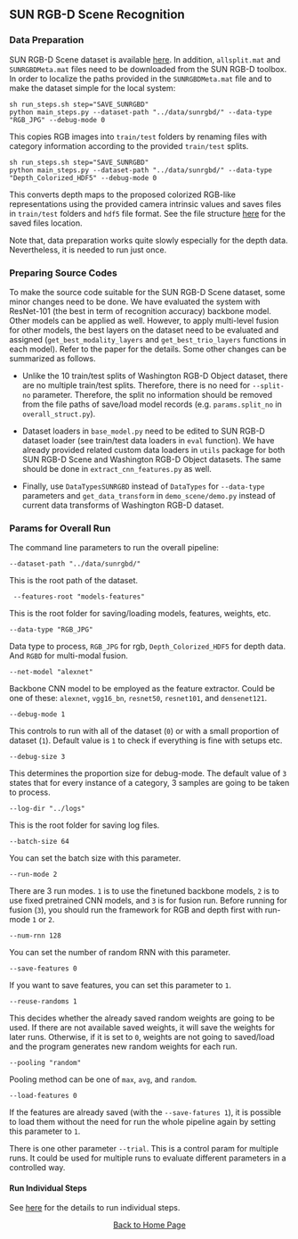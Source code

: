 ## SUN RGB-D Scene Recognition
### Data Preparation
SUN RGB-D Scene dataset is available <a href="http://rgbd.cs.princeton.edu/data/SUNRGBD.zip" target="_blank">here</a>. In addition, `allsplit.mat` and `SUNRGBDMeta.mat` files need to be downloaded from the SUN RGB-D toolbox.
In order to localize the paths provided in the `SUNRGBDMeta.mat` file and to make the dataset simple for the local system:
<br/>
```
sh run_steps.sh step="SAVE_SUNRGBD"
python main_steps.py --dataset-path "../data/sunrgbd/" --data-type "RGB_JPG" --debug-mode 0
```
This copies RGB images into `train/test` folders by renaming files with category information according to the provided `train/test` splits.
```
sh run_steps.sh step="SAVE_SUNRGBD"
python main_steps.py --dataset-path "../data/sunrgbd/" --data-type "Depth_Colorized_HDF5" --debug-mode 0
```
This converts depth maps to the proposed colorized RGB-like representations using the provided camera intrinsic values and saves files in `train/test` folders and `hdf5` file format. See the file structure <a href="https://github.com/acaglayan/CNN_randRNN/edit/master/README.md" target="_blank">here</a> for the saved files location.
<br/>

Note that, data preparation works quite slowly especially for the depth data. Nevertheless, it is needed to run just once. <br/>

### Preparing Source Codes
To make the source code suitable for the SUN RGB-D Scene dataset, some minor changes need to be done. We have evaluated the system with ResNet-101 (the best in term of recognition accuracy) backbone model. Other models can be applied as well. However, to apply multi-level fusion for other models, the best layers on the dataset need to be evaluated and assigned (`get_best_modality_layers` and `get_best_trio_layers` functions in each model). Refer to the paper for the details. Some other changes can be summarized as follows.

- Unlike the 10 train/test splits of Washington RGB-D Object dataset, there are no multiple train/test splits. Therefore, there is no need for `--split-no` parameter. Therefore, the split no information should be removed from the file paths of save/load model records (e.g. `params.split_no` in `overall_struct.py`).

- Dataset loaders in `base_model.py` need to be edited to SUN RGB-D dataset loader (see train/test data loaders in `eval` function). We have already provided related custom data loaders in `utils` package for both SUN RGB-D Scene and Washington RGB-D Object datasets. The same should be done in `extract_cnn_features.py` as well.

- Finally, use `DataTypesSUNRGBD` instead of `DataTypes` for `--data-type` parameters and `get_data_transform` in `demo_scene/demo.py` instead of current data transforms of Washington RGB-D dataset.

### Params for Overall Run
The command line parameters to run the overall pipeline:<br/>
```
--dataset-path "../data/sunrgbd/" 
```
This is the root path of the dataset. <br/>

```
 --features-root "models-features" 
```
This is the root folder for saving/loading models, features, weights, etc.<br/>

```
--data-type "RGB_JPG" 
```
Data type to process, `RGB_JPG` for rgb, `Depth_Colorized_HDF5` for depth data. And `RGBD` for multi-modal fusion. <br/>

```
--net-model "alexnet" 
```
Backbone CNN model to be employed as the feature extractor. Could be one of these: `alexnet`, `vgg16_bn`, `resnet50`, `resnet101`, and `densenet121`. <br/>

```
--debug-mode 1 
```
This controls to run with all of the dataset (`0`) or with a small proportion of dataset (`1`). Default value is `1` to check if everything is fine with setups etc.<br/>

```
--debug-size 3 
```
This determines the proportion size for debug-mode. The default value of `3` states that for every instance of a category, 3 samples are going to be taken to process.<br/>

```
--log-dir "../logs" 
```
This is the root folder for saving log files.<br/>

```
--batch-size 64 
```
You can set the batch size with this parameter.<br/>

```
--run-mode 2 
```
There are 3 run modes. `1` is to use the finetuned backbone models, `2` is to use fixed pretrained CNN models, and `3` is for fusion run. Before running for fusion (`3`), you should run the framework for RGB and depth first with run-mode `1` or `2`.<br/>

```
--num-rnn 128 
```
You can set the number of random RNN with this parameter.<br/>

```
--save-features 0 
```
If you want to save features, you can set this parameter to `1`.<br/>

```
--reuse-randoms 1 
```
This decides whether the already saved random weights are going to be used. If there are not available saved weights, it will save the weights for later runs. Otherwise, if it is set to `0`, weights are not going to saved/load and the program generates new random weights for each run.<br/>

```
--pooling "random"  
```
Pooling method can be one of `max`, `avg`, and `random`.<br/>

```
--load-features 0  
```
If the features are already saved (with the `--save-fatures 1`), it is possible to load them without the need for run the whole pipeline again by setting this parameter to `1`.<br/>

There is one other parameter `--trial`. This is a control param for multiple runs. It could be used for multiple runs to evaluate different parameters in a controlled way. 


#### Run Individual Steps
See <a href="https://github.com/acaglayan/CNN_randRNN/blob/master/more_info.md"> here</a> for the details to run individual steps.
<br/>

<p align="center">
      <a href="https://github.com/acaglayan/CNN_randRNN">Back to Home Page</a>
 </p>
